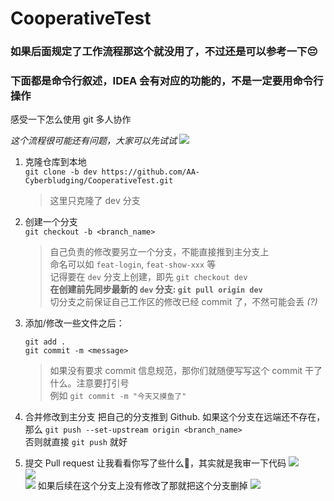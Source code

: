# CooperativeTest
### 如果后面规定了工作流程那这个就没用了，不过还是可以参考一下😔
### 下面都是命令行叙述，IDEA 会有对应的功能的，不是一定要用命令行操作
感受一下怎么使用 git 多人协作

*这个流程很可能还有问题，大家可以先试试*
![](https://s2.loli.net/2023/07/13/ju8KWYXmpkATEw4.gif)

1. 克隆仓库到本地  
   `git clone -b dev https://github.com/AA-Cyberbludging/CooperativeTest.git`
   > 这里只克隆了 dev 分支

3. 创建一个分支  
   `git checkout -b <branch_name>`
   > 自己负责的修改要另立一个分支，不能直接推到主分支上  
   > 命名可以如 `feat-login`, `feat-show-xxx` 等  
   > 记得要在 `dev` 分支上创建，即先 `git checkout dev`  
   > **在创建前先同步最新的 `dev` 分支: `git pull origin dev`**  
   > 切分支之前保证自己工作区的修改已经 commit 了，不然可能会丢 *(?)*
  
4. 添加/修改一些文件之后：

   `git add .`  
   `git commit -m <message>`
   > 如果没有要求 commit 信息规范，那你们就随便写写这个 commit 干了什么。注意要打引号  
   > 例如 `git commit -m "今天又摸鱼了"`

5. 合并修改到主分支
   把自己的分支推到 Github. 如果这个分支在远端还不存在，那么
   `git push --set-upstream origin <branch_name>`  
   否则就直接 `git push` 就好

6. 提交 Pull request
   让我看看你写了些什么👀，其实就是我审一下代码
   ![](https://s2.loli.net/2023/07/13/hKS6mU4BYGpfJOu.png)  
   ![](https://s2.loli.net/2023/07/13/E8o4D7VBrGujaCA.png)  
   ![](https://s2.loli.net/2023/07/13/LD8mSMHatGCRK1b.png)
   如果后续在这个分支上没有修改了那就把这个分支删掉
   ![](https://s2.loli.net/2023/07/13/F7YAviQpWoUmalJ.png)
